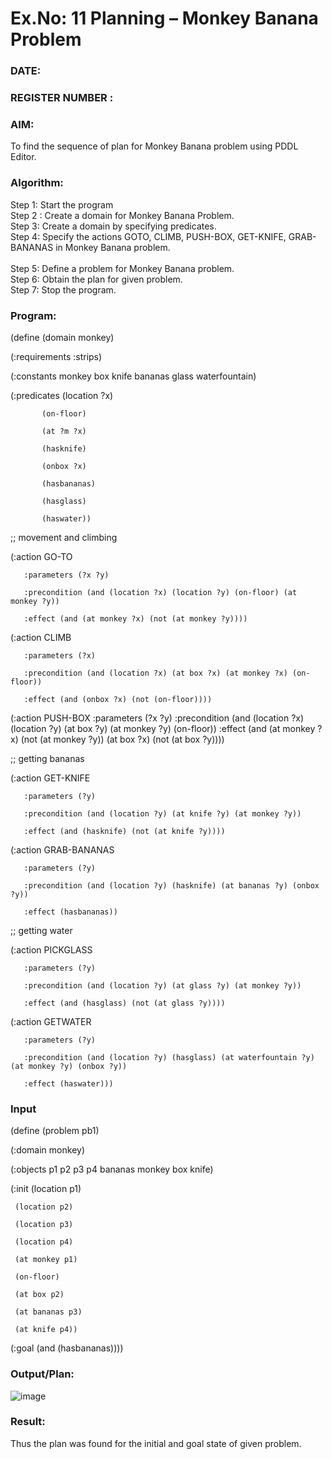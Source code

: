 # Ex.No: 11  Planning –  Monkey Banana Problem
### DATE:                                                                            
### REGISTER NUMBER : 
### AIM: 
To find the sequence of plan for Monkey Banana problem using PDDL Editor.
###  Algorithm:
Step 1:  Start the program <br> 
Step 2 : Create a domain for Monkey Banana Problem. <br> 
Step 3:  Create a domain by specifying predicates. <br> 
Step 4: Specify the actions GOTO, CLIMB, PUSH-BOX, GET-KNIFE, GRAB-BANANAS in Monkey Banana problem.<br>  
Step 5:   Define a problem for Monkey Banana problem.<br> 
Step 6:  Obtain the plan for given problem.<br> 
Step 7: Stop the program.<br> 
### Program:
(define (domain monkey)

(:requirements :strips)

(:constants monkey box knife bananas glass waterfountain)

(:predicates (location ?x)

           (on-floor)
           
           (at ?m ?x)
           
           (hasknife)
           
           (onbox ?x)
           
           (hasbananas)
           
           (hasglass)
           
           (haswater))
;; movement and climbing

(:action GO-TO

       :parameters (?x ?y)
       
       :precondition (and (location ?x) (location ?y) (on-floor) (at monkey ?y))
       
       :effect (and (at monkey ?x) (not (at monkey ?y))))
(:action CLIMB

       :parameters (?x)
       
       :precondition (and (location ?x) (at box ?x) (at monkey ?x) (on-floor))
       
       :effect (and (onbox ?x) (not (on-floor))))
(:action PUSH-BOX :parameters (?x ?y) :precondition (and (location ?x) (location ?y) (at box ?y) (at monkey ?y) (on-floor)) :effect (and (at monkey ?x) (not (at monkey ?y)) (at box ?x) (not (at box ?y))))

;; getting bananas

(:action GET-KNIFE

       :parameters (?y)
       
       :precondition (and (location ?y) (at knife ?y) (at monkey ?y))
       
       :effect (and (hasknife) (not (at knife ?y))))
(:action GRAB-BANANAS

       :parameters (?y)
       
       :precondition (and (location ?y) (hasknife) (at bananas ?y) (onbox ?y))
       
       :effect (hasbananas))
;; getting water

(:action PICKGLASS

       :parameters (?y)
       
       :precondition (and (location ?y) (at glass ?y) (at monkey ?y))
       
       :effect (and (hasglass) (not (at glass ?y))))
(:action GETWATER

       :parameters (?y)
       
       :precondition (and (location ?y) (hasglass) (at waterfountain ?y) (at monkey ?y) (onbox ?y))
       
       :effect (haswater)))








### Input 
(define (problem pb1)

(:domain monkey)

(:objects p1 p2 p3 p4 bananas monkey box knife)

(:init (location p1)

     (location p2)
     
     (location p3)
     
     (location p4)
     
     (at monkey p1)
     
     (on-floor)
     
     (at box p2)
     
     (at bananas p3)
     
     (at knife p4))
(:goal (and (hasbananas))))

### Output/Plan:
![image](https://github.com/user-attachments/assets/52dd0b9d-2338-4e66-9710-1b78b26cb17a)



### Result:
Thus the plan was found for the initial and goal state of given problem.
